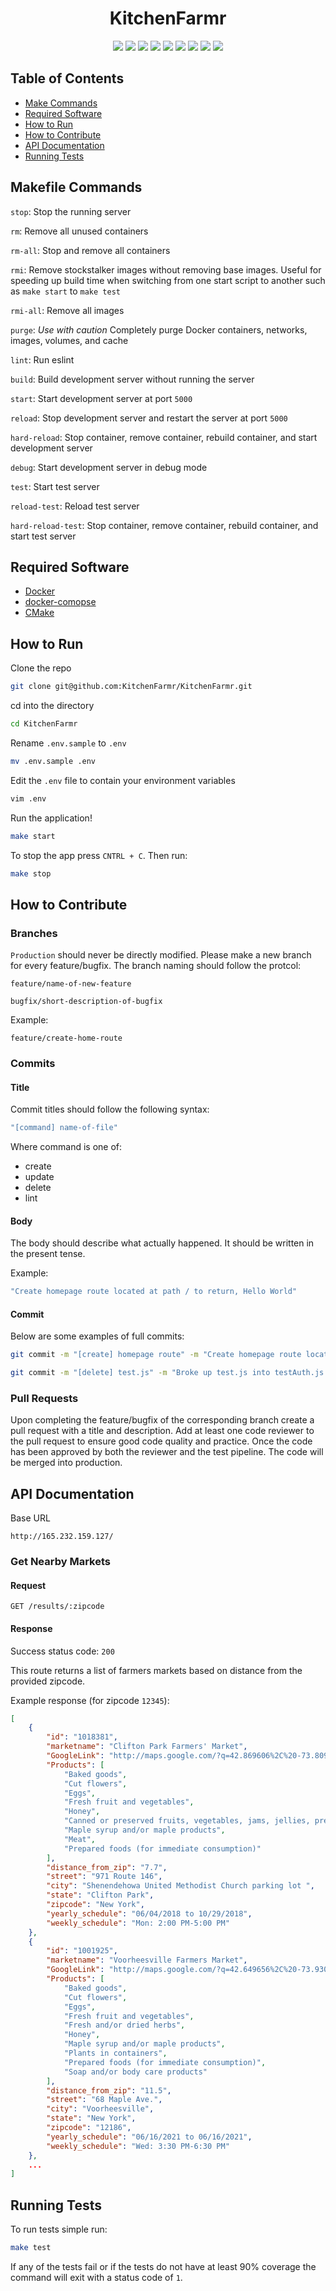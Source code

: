 <!-- logo -->
<!-- <p align="center">
  <img width="300" src="logo.png">
</p> -->

<!-- short description -->
<h1 align="center">KitchenFarmr</h1>

<p align="center">
    <!-- license -->
    <img src="https://img.shields.io/github/license/KitchenFarmr/KitchenFarmr" />
    <!-- code size  -->
    <img src="https://img.shields.io/github/languages/code-size/KitchenFarmr/KitchenFarmr" />
    <!-- issues -->
    <img src="https://img.shields.io/github/issues/KitchenFarmr/KitchenFarmr" />
    <!-- pull requests -->
    <img src="https://img.shields.io/github/issues-pr/KitchenFarmr/KitchenFarmr" />
    <!-- number of commits per year -->
    <img src="https://img.shields.io/github/commit-activity/y/KitchenFarmr/KitchenFarmr" />
    <!-- last commit -->
    <img src="https://img.shields.io/github/last-commit/KitchenFarmr/KitchenFarmr" />
    <!-- docker image size -->
    <img src="https://img.shields.io/docker/image-size/starlightromero/KitchenFarmr" />
    <!-- docker pulls -->
    <img src="https://img.shields.io/docker/pulls/starlightromero/KitchenFarmr" />
    <!-- website status -->
    <img src="https://img.shields.io/website?url=https%3A%2F%2Fkitchenfarmr.tk" />
</p>


## Table of Contents

- [Make Commands](#make-commands)
- [Required Software](#required-software)
- [How to Run](#how-to-run)
- [How to Contribute](#how-to-contribute)
- [API Documentation](#api-documentation)
- [Running Tests](#running-tests)


## Makefile Commands

`stop`: Stop the running server

`rm`: Remove all unused containers

`rm-all`: Stop and remove all containers

`rmi`: Remove stockstalker images without removing base images. Useful for speeding up build time when switching from one start script to another such as `make start` to `make test`

`rmi-all`: Remove all images

`purge`: _Use with caution_ Completely purge Docker containers, networks, images, volumes, and cache

`lint`: Run eslint

`build`: Build development server without running the server

`start`: Start development server at port `5000`

`reload`: Stop development server and restart the server at port `5000`

`hard-reload`: Stop container, remove container, rebuild container, and start development server

`debug`: Start development server in debug mode

`test`: Start test server

`reload-test`: Reload test server

`hard-reload-test`: Stop container, remove container, rebuild container, and start test server


## Required Software

- [Docker](https://docs.docker.com/get-docker/)
- [docker-comopse](https://docs.docker.com/compose/install/)
- [CMake](https://cmake.org/install/)


## How to Run

Clone the repo
```zsh
git clone git@github.com:KitchenFarmr/KitchenFarmr.git
```

cd into the directory
```zsh
cd KitchenFarmr
```

Rename `.env.sample` to `.env`
```zsh
mv .env.sample .env
```

Edit the `.env` file to contain your environment variables
```zsh
vim .env
```

Run the application!
```zsh
make start
```

To stop the app press `CNTRL + C`. Then run:
```zsh
make stop
```

## How to Contribute

### Branches

`Production` should never be directly modified. Please make a new branch for every feature/bugfix. The branch naming should follow the protcol:

```
feature/name-of-new-feature
```

```
bugfix/short-description-of-bugfix
```

Example:

```
feature/create-home-route
```

### Commits

#### Title

Commit titles should follow the following syntax:

```zsh
"[command] name-of-file"
```

Where command is one of:
- create
- update
- delete
- lint

#### Body

The body should describe what actually happened. It should be written in the present tense.

Example:

```zsh
"Create homepage route located at path / to return, Hello World"
```

#### Commit

Below are some examples of full commits:

```zsh
git commit -m "[create] homepage route" -m "Create homepage route located at path / to return, Hello World"
```

```zsh
git commit -m "[delete] test.js" -m "Broke up test.js into testAuth.js and testCheckout.js"
```

### Pull Requests

Upon completing the feature/bugfix of the corresponding branch create a pull request with a title and description. Add at least one code reviewer to the pull request to ensure good code quality and practice. Once the code has been approved by both the reviewer and the test pipeline. The code will be merged into production.

## API Documentation

Base URL
```http
http://165.232.159.127/
```

### Get Nearby Markets

#### Request

```http
GET /results/:zipcode
```

#### Response

Success status code: `200`

This route returns a list of farmers markets based on distance from the provided zipcode.

Example response (for zipcode `12345`):

```json
[
    {
        "id": "1018381",
        "marketname": "Clifton Park Farmers' Market",
        "GoogleLink": "http://maps.google.com/?q=42.869606%2C%20-73.809271%20(%22Clifton+Park+Farmers'+Market%22)",
        "Products": [
            "Baked goods",
            "Cut flowers",
            "Eggs",
            "Fresh fruit and vegetables",
            "Honey",
            "Canned or preserved fruits, vegetables, jams, jellies, preserves, salsas, pickles, dried fruit, etc.",
            "Maple syrup and/or maple products",
            "Meat",
            "Prepared foods (for immediate consumption)"
        ],
        "distance_from_zip": "7.7",
        "street": "971 Route 146",
        "city": "Shenendehowa United Methodist Church parking lot ",
        "state": "Clifton Park",
        "zipcode": "New York",
        "yearly_schedule": "06/04/2018 to 10/29/2018",
        "weekly_schedule": "Mon: 2:00 PM-5:00 PM"
    },
    {
        "id": "1001925",
        "marketname": "Voorheesville Farmers Market",
        "GoogleLink": "http://maps.google.com/?q=42.649656%2C%20-73.930027%20(%22Voorheesville+Farmers+Market%22)",
        "Products": [
            "Baked goods",
            "Cut flowers",
            "Eggs",
            "Fresh fruit and vegetables",
            "Fresh and/or dried herbs",
            "Honey",
            "Maple syrup and/or maple products",
            "Plants in containers",
            "Prepared foods (for immediate consumption)",
            "Soap and/or body care products"
        ],
        "distance_from_zip": "11.5",
        "street": "68 Maple Ave.",
        "city": "Voorheesville",
        "state": "New York",
        "zipcode": "12186",
        "yearly_schedule": "06/16/2021 to 06/16/2021",
        "weekly_schedule": "Wed: 3:30 PM-6:30 PM"
    },
    ...
]
```

## Running Tests

To run tests simple run:
```zsh
make test
```

If any of the tests fail or if the tests do not have at least 90% coverage the command will exit with a status code of `1`.
